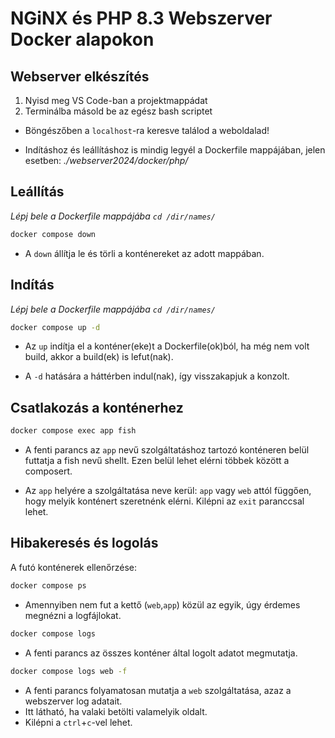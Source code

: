# NGiNX és PHP 8.3 Webszerver Docker alapokon

## Webserver elkészítés

1. Nyisd meg VS Code-ban a projektmappádat
2. Terminálba másold be az egész bash scriptet

- Böngészőben a `localhost`-ra keresve találod a weboldalad!

- Indításhoz és leállításhoz is mindig legyél a Dockerfile mappájában,
  jelen esetben: _./webserver2024/docker/php/_


## Leállítás

  _Lépj bele a Dockerfile mappájába `cd /dir/names/`_

  ```bash
  docker compose down
  ```
  - A `down` állítja le  és törli a konténereket az adott mappában.


## Indítás

  _Lépj bele a Dockerfile mappájába `cd /dir/names/`_

  ```bash
  docker compose up -d
  ```

  - Az `up` indítja el a konténer(eke)t a Dockerfile(ok)ból, ha még nem volt build, akkor a build(ek) is lefut(nak).

  - A `-d` hatására a háttérben indul(nak), így visszakapjuk a konzolt.


## Csatlakozás a konténerhez

```bash
docker compose exec app fish
```

- A fenti parancs az `app` nevű szolgáltatáshoz tartozó konténeren belül futtatja a fish nevű shellt. Ezen belül lehet elérni többek között a composert.

- Az `app` helyére a szolgáltatása neve kerül: `app` vagy `web` attól függően, hogy melyik konténert szeretnénk elérni.
Kilépni az `exit` paranccsal lehet.


## Hibakeresés és logolás

A futó konténerek ellenőrzése:

```bash
docker compose ps
```

- Amennyiben nem fut a kettő (`web`,`app`) közül az egyik, úgy érdemes megnézni a logfájlokat.

```bash
docker compose logs
```

- A fenti parancs az összes konténer által logolt adatot megmutatja.

```bash
docker compose logs web -f
```

- A fenti parancs folyamatosan mutatja a `web` szolgáltatása, azaz a webszerver log adatait.
- Itt látható, ha valaki betölti valamelyik oldalt.
- Kilépni a `ctrl`+`c`-vel lehet.

    

